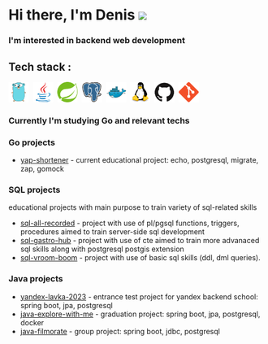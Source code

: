 <h1 >Hi there, I'm Denis <img src="https://github.com/blackcater/blackcater/raw/main/images/Hi.gif" height="32"/></h1>
<h3 >I'm interested in backend web development</h3>
<h2 > Tech stack : </h2>

<div >

<img src="https://github.com/devicons/devicon/blob/master/icons/go/go-original.svg" title="Go" alt="Go" width="40"/>&nbsp;
<img src="https://github.com/devicons/devicon/blob/master/icons/java/java-original.svg" title="Java" alt="Java" width="40" />&nbsp;
<img src="https://github.com/devicons/devicon/blob/master/icons/spring/spring-original.svg"  title="Spring Boot" alt="Spring Boot" width="40" height="40"/>&nbsp;
<img src="https://github.com/devicons/devicon/blob/master/icons/postgresql/postgresql-original.svg" title="PostgreSQL" alt="PostgreSQL" width="40" height="40"/>&nbsp;
<img src="https://github.com/devicons/devicon/blob/master/icons/docker/docker-original.svg"  title="Docker" alt="Docker" width="40" height="40"/>&nbsp;
<img src="https://github.com/devicons/devicon/blob/master/icons/linux/linux-original.svg" title="Linux" alt="Linux" width="40"/>&nbsp;
<img src="https://github.com/devicons/devicon/blob/master/icons/github/github-original.svg"  title="GitHUB" alt="GitHUB" width="40" height="40"/>&nbsp;
<img src="https://github.com/devicons/devicon/blob/master/icons/git/git-original.svg"  title="Git" alt="Git" width="40" height="40"/>&nbsp;

</div>

### Currently I'm studying Go and relevant techs

### Go projects
- [yap-shortener](https://github.com/msmkdenis/yap-shortener) - current educational project: echo, postgresql, migrate, zap, gomock  

### SQL projects
educational projects with main purpose to train variety of sql-related skills
- [sql-all-recorded](https://github.com/msmkdenis/SQL-All-Recorded) - project with use of pl/pgsql functions, triggers, procedures aimed to train server-side sql development
- [sql-gastro-hub](https://github.com/msmkdenis/SQL-Gastro-Hub) - project with use of cte aimed to train more advanaced sql skills along with postgresql postgis extension
- [sql-vroom-boom](https://github.com/msmkdenis/SQL-Vroom-Boom) - project with use of basic sql skills (ddl, dml queries).   

### Java projects
- [yandex-lavka-2023](https://github.com/msmkdenis/yandex-lavka-2023) - entrance test project for yandex backend school: spring boot, jpa, postgresql
- [java-explore-with-me](https://github.com/msmkdenis/java-explore-with-me) - graduation project: spring boot, jpa, postgresql, docker
- [java-filmorate](https://github.com/msmkdenis/java-explore-with-me) - group project: spring boot, jdbc, postgresql
